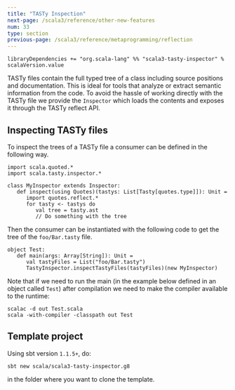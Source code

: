 ```yaml
---
title: "TASTy Inspection"
next-page: /scala3/reference/other-new-features
num: 33
type: section
previous-page: /scala3/reference/metaprogramming/reflection
---
```


<!-- THIS FILE HAS BEEN GENERATED BY SCALADOC PREPROCESSOR.
    The whole process of generation the docs can be found under this README: https://github.com/lampepfl/dotty/blob/master/docs/README.md
    The source file can be found here https://github.com/lampepfl/dotty/edit/master/docs/docs/reference/metaprogramming/tasty-inspect.md
    NOTE THAT ANY CHANGES TO THIS FILE WILL BE OVERRIDEN BY PREPROCESSOR.
-->

<div class="snippet" scala-snippet ><div class="buttons"></div><pre><code class="language-scala"><span id="0" class="" >libraryDependencies += &quot;org.scala-lang&quot; %% &quot;scala3-tasty-inspector&quot; % scalaVersion.value
</span></code></pre></div>

TASTy files contain the full typed tree of a class including source positions
and documentation. This is ideal for tools that analyze or extract semantic
information from the code. To avoid the hassle of working directly with the TASTy
file we provide the `Inspector` which loads the contents and exposes it
through the TASTy reflect API.

## Inspecting TASTy files

To inspect the trees of a TASTy file a consumer can be defined in the following way.

<div class="snippet" scala-snippet ><div class="buttons"></div><pre><code class="language-scala"><span id="0" class="" >import scala.quoted.*
</span><span id="1" class="" >import scala.tasty.inspector.*
</span><span id="2" class="" >
</span><span id="3" class="" >class MyInspector extends Inspector:
</span><span id="4" class="" >   def inspect(using Quotes)(tastys: List[Tasty[quotes.type]]): Unit =
</span><span id="5" class="" >      import quotes.reflect.*
</span><span id="6" class="" >      for tasty &lt;- tastys do
</span><span id="7" class="" >         val tree = tasty.ast
</span><span id="8" class="" >         // Do something with the tree
</span></code></pre></div>

Then the consumer can be instantiated with the following code to get the tree of the `foo/Bar.tasty` file.

<div class="snippet" scala-snippet ><div class="buttons"></div><pre><code class="language-scala"><span id="0" class="" >object Test:
</span><span id="1" class="" >   def main(args: Array[String]): Unit =
</span><span id="2" class="" >      val tastyFiles = List(&quot;foo/Bar.tasty&quot;)
</span><span id="3" class="" >      TastyInspector.inspectTastyFiles(tastyFiles)(new MyInspector)
</span></code></pre></div>

Note that if we need to run the main (in the example below defined in an object called `Test`) after compilation we need to make the compiler available to the runtime:

```shell
scalac -d out Test.scala
scala -with-compiler -classpath out Test
```

## Template project

Using sbt version `1.1.5+`, do:

```shell
sbt new scala/scala3-tasty-inspector.g8
```

in the folder where you want to clone the template.
